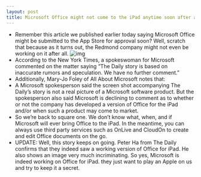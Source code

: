 ```yaml
---
layout: post
title: Microsoft Office might not come to the iPad anytime soon after all, but maybe it is
---
```

* Remember this article we published earlier today saying Microsoft Office might be submitted to the App Store for approval soon? Well, scratch that because as it turns out, the Redmond company might not even be working on it after all.
![img](http://media.idownloadblog.com/wp-content/uploads/2012/02/Microsoft-Office-Logo.png)
* According to the New York Times, a spokeswoman for Microsoft commented on the matter saying “The Daily story is based on inaccurate rumors and speculation. We have no further comment.”
* Additionally, Mary-Jo Foley of All About Microsoft notes that:
* A Microsoft spokesperson said the screen shot accompanying The Daily’s story is not a real picture of a Microsoft software product. But the spokesperson also said Microsoft is declining to comment as to whether or not the company has developed a version of Office for the iPad and/or when such a product may come to market.
* So we’re back to square one. We don’t know what, when, and if Microsoft will ever bring Office to the iPad. In the meantime, you can always use third party services such as OnLive and CloudOn to create and edit Office documents on the go.
* UPDATE: Well, this story keeps on going. Peter Ha from The Daily confirms that they indeed saw a working version of Office for iPad. He also shows an image very much incriminating. So yes, Microsoft is indeed working on Office for iPad. they just want to play an Apple on us and try to keep it a secret.

